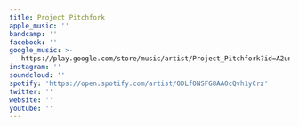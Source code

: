 ```yaml
---
title: Project Pitchfork
apple_music: ''
bandcamp: ''
facebook: ''
google_music: >-
   https://play.google.com/store/music/artist/Project_Pitchfork?id=A2un36pvxxb66sffxttpdxncfpe
instagram: ''
soundcloud: ''
spotify: 'https://open.spotify.com/artist/0DLfONSFG8AA0cQvh1yCrz'
twitter: ''
website: ''
youtube: ''
---
```

